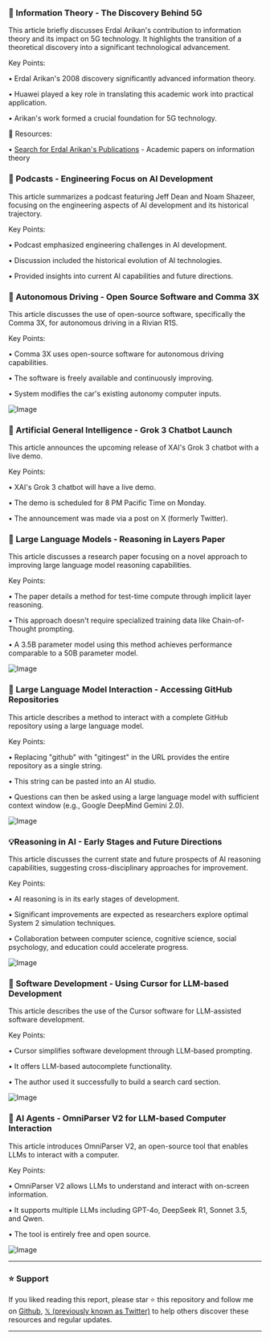 ### 🤖 Information Theory - The Discovery Behind 5G

This article briefly discusses Erdal Arikan's contribution to information theory and its impact on 5G technology.  It highlights the transition of a theoretical discovery into a significant technological advancement.

Key Points:

• Erdal Arikan's 2008 discovery significantly advanced information theory.


• Huawei played a key role in translating this academic work into practical application.


• Arikan's work formed a crucial foundation for 5G technology.


🔗 Resources:

• [Search for Erdal Arikan's Publications](https://scholar.google.com/) - Academic papers on information theory


### 🚀 Podcasts - Engineering Focus on AI Development

This article summarizes a podcast featuring Jeff Dean and Noam Shazeer, focusing on the engineering aspects of AI development and its historical trajectory.

Key Points:

• Podcast emphasized engineering challenges in AI development.


• Discussion included the historical evolution of AI technologies.


• Provided insights into current AI capabilities and future directions.



### 🚀 Autonomous Driving - Open Source Software and Comma 3X

This article discusses the use of open-source software, specifically the Comma 3X, for autonomous driving in a Rivian R1S.

Key Points:

• Comma 3X uses open-source software for autonomous driving capabilities.


• The software is freely available and continuously improving.


• System modifies the car's existing autonomy computer inputs.


![Image](https://pbs.twimg.com/amplify_video_thumb/1890926851960565760/img/TuLaZPVFbaPJW74_.jpg)


### 🤖  Artificial General Intelligence - Grok 3 Chatbot Launch

This article announces the upcoming release of XAI's Grok 3 chatbot with a live demo.

Key Points:

• XAI's Grok 3 chatbot will have a live demo.


• The demo is scheduled for 8 PM Pacific Time on Monday.


• The announcement was made via a post on X (formerly Twitter).


### 🤖 Large Language Models -  Reasoning in Layers Paper

This article discusses a research paper focusing on a novel approach to improving large language model reasoning capabilities.

Key Points:

• The paper details a method for test-time compute through implicit layer reasoning.


• This approach doesn't require specialized training data like Chain-of-Thought prompting.


• A 3.5B parameter model using this method achieves performance comparable to a 50B parameter model.


![Image](https://pbs.twimg.com/media/Gj30-mmW8AAdNet?format=jpg&name=small)


### 🚀  Large Language Model Interaction -  Accessing GitHub Repositories

This article describes a method to interact with a complete GitHub repository using a large language model.

Key Points:

•  Replacing "github" with "gitingest" in the URL provides the entire repository as a single string.


• This string can be pasted into an AI studio.


• Questions can then be asked using a large language model with sufficient context window (e.g., Google DeepMind Gemini 2.0).


![Image](https://pbs.twimg.com/ext_tw_video_thumb/1890393997954220032/pu/img/GaxlDiLLxFepJi-s.jpg)


### 💡Reasoning in AI -  Early Stages and Future Directions

This article discusses the current state and future prospects of AI reasoning capabilities, suggesting cross-disciplinary approaches for improvement.

Key Points:

• AI reasoning is in its early stages of development.


• Significant improvements are expected as researchers explore optimal System 2 simulation techniques.


• Collaboration between computer science, cognitive science, social psychology, and education could accelerate progress.


![Image](https://pbs.twimg.com/media/Gjx8vfRacAAUHtT?format=jpg&name=small)



### 🚀 Software Development - Using Cursor for LLM-based Development

This article describes the use of the Cursor software for LLM-assisted software development.

Key Points:

• Cursor simplifies software development through LLM-based prompting.


• It offers LLM-based autocomplete functionality.


• The author used it successfully to build a search card section.



![Image](https://pbs.twimg.com/ext_tw_video_thumb/1891007492198653952/pu/img/DYSVXma9RP0tDJSI.jpg)


### 🚀  AI Agents - OmniParser V2 for LLM-based Computer Interaction

This article introduces OmniParser V2, an open-source tool that enables LLMs to interact with a computer.

Key Points:

• OmniParser V2 allows LLMs to understand and interact with on-screen information.


• It supports multiple LLMs including GPT-4o, DeepSeek R1, Sonnet 3.5, and Qwen.


• The tool is entirely free and open source.


![Image](https://pbs.twimg.com/ext_tw_video_thumb/1890546556123672576/pu/img/hjZI7Mz5Hrs-5ASA.jpg)


---

### ⭐️ Support

If you liked reading this report, please star ⭐️ this repository and follow me on [Github](https://github.com/Drix10), [𝕏 (previously known as Twitter)](https://x.com/DRIX_10_) to help others discover these resources and regular updates.

---